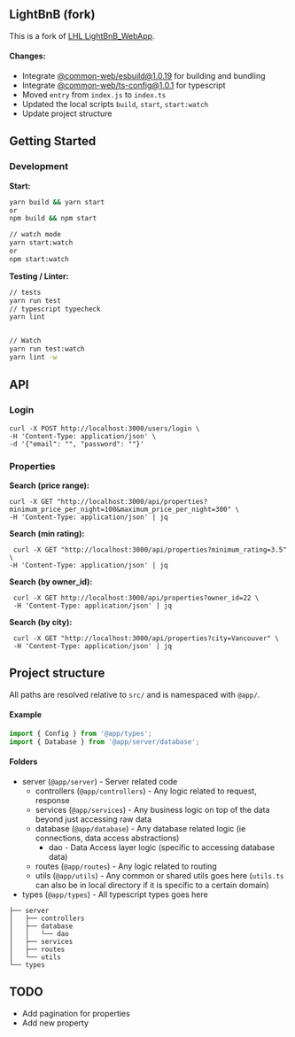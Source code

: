 ## LightBnB (fork)

This is a fork of [LHL LightBnB_WebApp](https://github.com/lighthouse-labs/LightBnB_WebApp).

#### Changes:

- Integrate [@common-web/esbuild@1.0.19](https://www.npmjs.com/package/@common-web/esbuild) for building and bundling
- Integrate [@common-web/ts-config@1.0.1](https://www.npmjs.com/package/@common-web/ts-config) for typescript 
- Moved `entry` from `index.js` to `index.ts`
- Updated the local scripts `build`, `start`, `start:watch`
- Update project structure

## Getting Started

### Development

**Start:**
```sh
yarn build && yarn start
or
npm build && npm start

// watch mode 
yarn start:watch
or
npm start:watch
```
**Testing / Linter:**

```sh
// tests 
yarn run test
// typescript typecheck
yarn lint


// Watch
yarn run test:watch
yarn lint -w
```

## API

### Login

```curl
curl -X POST http://localhost:3000/users/login \
-H 'Content-Type: application/json' \
-d '{"email": "", "password": ""}'
```

### Properties

**Search (price range):**

```curl
curl -X GET "http://localhost:3000/api/properties?minimum_price_per_night=100&maximum_price_per_night=300" \
-H 'Content-Type: application/json' | jq
```

**Search (min rating):**

```curl
 curl -X GET "http://localhost:3000/api/properties?minimum_rating=3.5" \
-H 'Content-Type: application/json' | jq
```

**Search (by owner_id):**

```curl
 curl -X GET http://localhost:3000/api/properties?owner_id=22 \
 -H 'Content-Type: application/json' | jq
```

**Search (by city):**
```curl
 curl -X GET "http://localhost:3000/api/properties?city=Vancouver" \
 -H 'Content-Type: application/json' | jq
```



## Project structure

All paths are resolved relative to `src/` and is namespaced with `@app/`.

#### Example

```ts
import { Config } from '@app/types';
import { Database } from '@app/server/database';
```

#### Folders

- server (`@app/server`) - Server related code  
  - controllers (`@app/controllers`) - Any logic related to request, response  
  - services (`@app/services`) - Any business logic on top of the data beyond just accessing raw data  
  - database (`@app/database`) - Any database related logic (ie connections, data access abstractions)   
     - dao - Data Access layer logic (specific to accessing database data)  
  - routes (`@app/routes`) - Any logic related to routing
  - utils (`@app/utils`) - Any common or shared utils goes here (`utils.ts` can also be in local directory if it is specific to a certain domain)
- types (`@app/types`) - All typescript types goes here

```
├── server
│   ├── controllers
│   ├── database
│   │   └── dao
│   ├── services
│   ├── routes 
│   └── utils
└── types
```

## TODO 

- Add pagination for properties
- Add new property 
